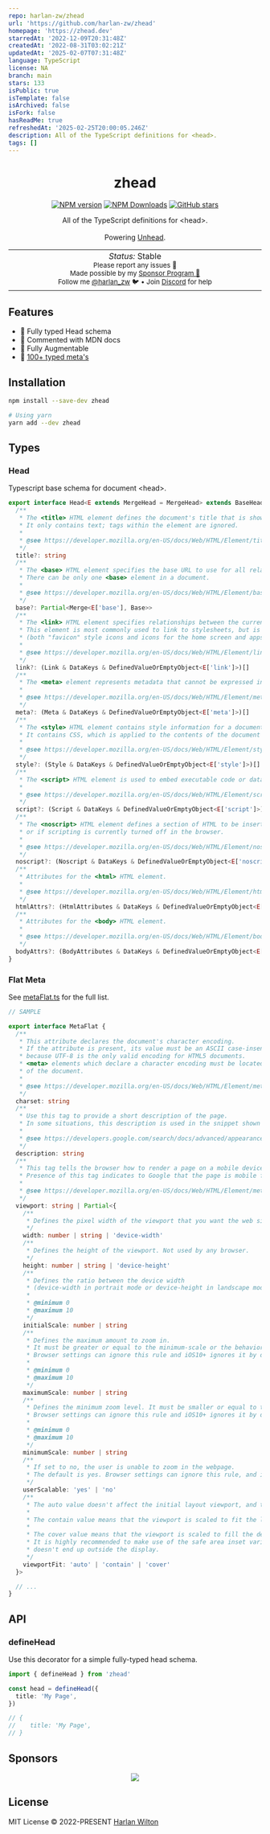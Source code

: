 ```yaml
---
repo: harlan-zw/zhead
url: 'https://github.com/harlan-zw/zhead'
homepage: 'https://zhead.dev'
starredAt: '2022-12-09T20:31:48Z'
createdAt: '2022-08-31T03:02:21Z'
updatedAt: '2025-02-07T07:31:48Z'
language: TypeScript
license: NA
branch: main
stars: 133
isPublic: true
isTemplate: false
isArchived: false
isFork: false
hasReadMe: true
refreshedAt: '2025-02-25T20:00:05.246Z'
description: All of the TypeScript definitions for <head>.
tags: []
---
```


<h1 align='center'>zhead</h1>

<p align="center">
<a href='https://github.com/harlan-zw/zhead/actions/workflows/test.yml'>
</a>
<a href="https://www.npmjs.com/package/zhead" target="__blank"><img src="https://img.shields.io/npm/v/zhead?style=flat&colorA=002438&colorB=28CF8D" alt="NPM version"></a>
<a href="https://www.npmjs.com/package/zhead" target="__blank"><img alt="NPM Downloads" src="https://img.shields.io/npm/dm/zhead?flat&colorA=002438&colorB=28CF8D"></a>
<a href="https://github.com/harlan-zw/zhead" target="__blank"><img alt="GitHub stars" src="https://img.shields.io/github/stars/harlan-zw/zhead?flat&colorA=002438&colorB=28CF8D"></a>
</p>

<p align="center">
All of the TypeScript definitions for &lt;head&gt;.<br><br>Powering <a href="https://github.com/harlan-zw/unhead">Unhead</a>.
</p>

<p align="center">
<table>
<tbody>
<td align="center">
<img width="800" height="0" /><br>
<i>Status:</i> Stable</b> <br>
<sup> Please report any issues 🐛</sup><br>
<sub>Made possible by my <a href="https://github.com/sponsors/harlan-zw">Sponsor Program 💖</a><br> Follow me <a href="https://twitter.com/harlan_zw">@harlan_zw</a> 🐦 • Join <a href="https://discord.gg/275MBUBvgP">Discord</a> for help</sub><br>
<img width="800" height="0" />
</td>
</tbody>
</table>
</p>

## Features

- 💎 Fully typed Head schema
- 💎 Commented with MDN docs
- 💎 Fully Augmentable
- 💎 [100+ typed meta's](https://github.com/harlan-zw/zhead/blob/main/packages/schema/src/metaFlat.ts)

## Installation

```bash
npm install --save-dev zhead

# Using yarn
yarn add --dev zhead
```

## Types

### Head

Typescript base schema for document &lt;head&gt;.

```ts
export interface Head<E extends MergeHead = MergeHead> extends BaseHead {
  /**
   * The <title> HTML element defines the document's title that is shown in a browser's title bar or a page's tab.
   * It only contains text; tags within the element are ignored.
   *
   * @see https://developer.mozilla.org/en-US/docs/Web/HTML/Element/title
   */
  title?: string
  /**
   * The <base> HTML element specifies the base URL to use for all relative URLs in a document.
   * There can be only one <base> element in a document.
   *
   * @see https://developer.mozilla.org/en-US/docs/Web/HTML/Element/base
   */
  base?: Partial<Merge<E['base'], Base>>
  /**
   * The <link> HTML element specifies relationships between the current document and an external resource.
   * This element is most commonly used to link to stylesheets, but is also used to establish site icons
   * (both "favicon" style icons and icons for the home screen and apps on mobile devices) among other things.
   *
   * @see https://developer.mozilla.org/en-US/docs/Web/HTML/Element/link#attr-as
   */
  link?: (Link & DataKeys & DefinedValueOrEmptyObject<E['link']>)[]
  /**
   * The <meta> element represents metadata that cannot be expressed in other HTML elements, like <link> or <script>.
   *
   * @see https://developer.mozilla.org/en-US/docs/Web/HTML/Element/meta
   */
  meta?: (Meta & DataKeys & DefinedValueOrEmptyObject<E['meta']>)[]
  /**
   * The <style> HTML element contains style information for a document, or part of a document.
   * It contains CSS, which is applied to the contents of the document containing the <style> element.
   *
   * @see https://developer.mozilla.org/en-US/docs/Web/HTML/Element/style
   */
  style?: (Style & DataKeys & DefinedValueOrEmptyObject<E['style']>)[]
  /**
   * The <script> HTML element is used to embed executable code or data; this is typically used to embed or refer to JavaScript code.
   *
   * @see https://developer.mozilla.org/en-US/docs/Web/HTML/Element/script
   */
  script?: (Script & DataKeys & DefinedValueOrEmptyObject<E['script']>)[]
  /**
   * The <noscript> HTML element defines a section of HTML to be inserted if a script type on the page is unsupported
   * or if scripting is currently turned off in the browser.
   *
   * @see https://developer.mozilla.org/en-US/docs/Web/HTML/Element/noscript
   */
  noscript?: (Noscript & DataKeys & DefinedValueOrEmptyObject<E['noscript']>)[]
  /**
   * Attributes for the <html> HTML element.
   *
   * @see https://developer.mozilla.org/en-US/docs/Web/HTML/Element/html
   */
  htmlAttrs?: (HtmlAttributes & DataKeys & DefinedValueOrEmptyObject<E['htmlAttrs']>)
  /**
   * Attributes for the <body> HTML element.
   *
   * @see https://developer.mozilla.org/en-US/docs/Web/HTML/Element/body
   */
  bodyAttrs?: (BodyAttributes & DataKeys & DefinedValueOrEmptyObject<E['bodyAttrs']>)
}
```

### Flat Meta

See [metaFlat.ts](/src/metaFlat.ts) for the full list.

```ts
// SAMPLE

export interface MetaFlat {
  /**
   * This attribute declares the document's character encoding.
   * If the attribute is present, its value must be an ASCII case-insensitive match for the string "utf-8",
   * because UTF-8 is the only valid encoding for HTML5 documents.
   * <meta> elements which declare a character encoding must be located entirely within the first 1024 bytes
   * of the document.
   *
   * @see https://developer.mozilla.org/en-US/docs/Web/HTML/Element/meta#attr-charset
   */
  charset: string
  /**
   * Use this tag to provide a short description of the page.
   * In some situations, this description is used in the snippet shown in search results.
   *
   * @see https://developers.google.com/search/docs/advanced/appearance/snippet#meta-descriptions
   */
  description: string
  /**
   * This tag tells the browser how to render a page on a mobile device.
   * Presence of this tag indicates to Google that the page is mobile friendly.
   *
   * @see https://developer.mozilla.org/en-US/docs/Web/HTML/Element/meta/name#standard_metadata_names_defined_in_other_specifications
   */
  viewport: string | Partial<{
    /**
     * Defines the pixel width of the viewport that you want the web site to be rendered at.
     */
    width: number | string | 'device-width'
    /**
     * Defines the height of the viewport. Not used by any browser.
     */
    height: number | string | 'device-height'
    /**
     * Defines the ratio between the device width
     * (device-width in portrait mode or device-height in landscape mode) and the viewport size.
     *
     * @minimum 0
     * @maximum 10
     */
    initialScale: number | string
    /**
     * Defines the maximum amount to zoom in.
     * It must be greater or equal to the minimum-scale or the behavior is undefined.
     * Browser settings can ignore this rule and iOS10+ ignores it by default.
     *
     * @minimum 0
     * @maximum 10
     */
    maximumScale: number | string
    /**
     * Defines the minimum zoom level. It must be smaller or equal to the maximum-scale or the behavior is undefined.
     * Browser settings can ignore this rule and iOS10+ ignores it by default.
     *
     * @minimum 0
     * @maximum 10
     */
    minimumScale: number | string
    /**
     * If set to no, the user is unable to zoom in the webpage.
     * The default is yes. Browser settings can ignore this rule, and iOS10+ ignores it by default.
     */
    userScalable: 'yes' | 'no'
    /**
     * The auto value doesn't affect the initial layout viewport, and the whole web page is viewable.
     *
     * The contain value means that the viewport is scaled to fit the largest rectangle inscribed within the display.
     *
     * The cover value means that the viewport is scaled to fill the device display.
     * It is highly recommended to make use of the safe area inset variables to ensure that important content
     * doesn't end up outside the display.
     */
    viewportFit: 'auto' | 'contain' | 'cover'
  }>

  // ...
}
```

## API

### defineHead

Use this decorator for a simple fully-typed head schema.

```ts
import { defineHead } from 'zhead'

const head = defineHead({
  title: 'My Page',
})

// {
//    title: 'My Page',
// }
```

## Sponsors

<p align="center">
  <a href="https://raw.githubusercontent.com/harlan-zw/static/main/sponsors.svg">
    <img src='https://raw.githubusercontent.com/harlan-zw/static/main/sponsors.svg'/>
  </a>
</p>

## License

MIT License © 2022-PRESENT [Harlan Wilton](https://github.com/harlan-zw)

